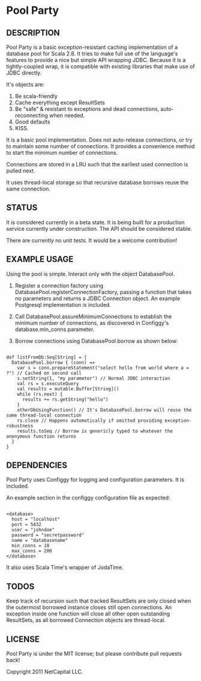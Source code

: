 Pool Party
==========

DESCRIPTION
-----------
Pool Party is a basic exception-resistant caching implementation of a database pool for Scala 2.8.
It tries to make full use of the language's features to provide a nice but simple API wrapping JDBC.
Because it is a tightly-coupled wrap, it is compatible with existing libraries that make use of
JDBC directly.

It's objects are:
  1. Be scala-friendly
  2. Cache everything except ResultSets
  3. Be "safe" & resistant to exceptions and dead connections, auto-reconnecting when needed.
  4. Good defaults
  5. KISS.


It is a basic pool implementation. Does not auto-release connections, or try to maintain some number
of connections. It provides a convenience method to start the minimum number of connections.

Connections are stored in a LRU such that the earliest used connection is pulled next.

It uses thread-local storage so that recursive database borrows reuse the same connection.

STATUS
------
It is considered currently in a beta state. It is being built for a production service currently
under construction. The API should be considered stable.

There are currently no unit tests. It would be a welcome contribution!


EXAMPLE USAGE
-------------
Using the pool is simple. Interact only with the object DatabasePool.

1. Register a connection factory using DatabasePool.registerConnectionFactory, passing a function
   that takes no parameters and returns a JDBC Connection object. An example Postgresql
   implementation is included.

2. Call DatabasePool.assureMinimumConnections to establish the minimum number of connections,
   as discovered in Configgy's database.min_conns parameter.

3. Borrow connections using DatabasePool.borrow as shown below:

<pre><code>
def listFromDb:Seq[String] = {
  DatabasePool.borrow { (conn) =>
    var s = conn.prepareStatement("select hello from world where a = ?") // Cached on second call
    s.setString(1, "my parameter") // Normal JDBC interaction
    val rs = s.executeQuery
    val results = mutable.Buffer[String]()
    while (rs.next) {
      results += rs.getString("hello")
    }
    otherDbUsingFunction() // It's DatabasePool.borrow will reuse the same thread-local connection
    rs.close // Happens automatically if omitted providing exception-robustness
    results.toSeq // Borrow is genericly typed to whatever the anonymous function returns
  }
}
</code></pre>


DEPENDENCIES
------------
Pool Party uses Configgy for logging and configuration parameters. It is included.

An example section in the configgy configuration file as expected:

<pre><code>
&lt;database&gt;
  host = "localhost"
  port = 5432
  user = "johndoe"
  password = "secretpassword"
  name = "databasename"
  min_conns = 10
  max_conns = 200
&lt;/database&gt;
</code></pre>

It also uses Scala Time's wrapper of JodaTime.


TODOS
-----

Keep track of recursion such that tracked ResultSets are only closed when the outermost borrowed
instance closes still open connections. An exception inside one function will close all other open
outstanding ResultSets, as all borrowed Connection objects are thread-local.


LICENSE
-------
Pool Party is under the MIT license; but please contribute pull requests back!

Copyright 2011 NetCapital LLC.
